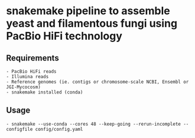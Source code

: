 # snakemake pipeline to assemble yeast and filamentous fungi using PacBio HiFi technology

## Requirements
	- PacBio HiFi reads
	- Illumina reads
	- Reference genomes (ie. contigs or chromosome-scale NCBI, Ensembl or JGI-Mycocosm)
	- snakemake installed (conda)

## Usage
	- snakemake --use-conda --cores 48 --keep-going --rerun-incomplete --configfile config/config.yaml
